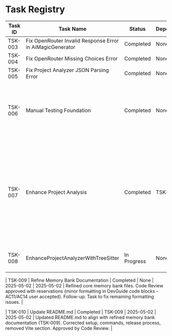# Task Registry

| Task ID | Task Name                                                 | Status      | Dependencies | Start Date | Completion Date | Notes/Follow-up                                                                                                                                                                                                                                       |
| ------- | --------------------------------------------------------- | ----------- | ------------ | ---------- | --------------- | ----------------------------------------------------------------------------------------------------------------------------------------------------------------------------------------------------------------------------------------------------- |
| TSK-003 | Fix OpenRouter Invalid Response Error in AiMagicGenerator | Completed   | None         | 2025-04-30 | 2025-04-30      |                                                                                                                                                                                                                                                       |
| TSK-004 | Fix OpenRouter Missing Choices Error                      | Completed   | None         | 2025-04-30 | 2025-04-30      |                                                                                                                                                                                                                                                       |
| TSK-005 | Fix Project Analyzer JSON Parsing Error                   | Completed   | None         |            |                 |                                                                                                                                                                                                                                                       |
| TSK-006 | Manual Testing Foundation                                 | Completed   | None         | 2025-05-02 | 2025-05-02      | Findings: ProjectContext lacks detailed internal structure. Follow-up: Enhance Project Analysis for more granular ProjectContext (New Task).                                                                                                          |
| TSK-007 | Enhance Project Analysis                                  | Completed   | TSK-006      | 2025-05-02 | 2025-05-02      | Completed with successful Code Review. Memory Bank Update Recommendation: Update DeveloperGuide.md's section on Project Analysis to reflect the enhanced ProjectContext structure (definedFunctions, definedClasses). Consider adding a JSON example. |
| TSK-008 | EnhanceProjectAnalyzerWithTreeSitter                      | In Progress | None         | 2025-05-02 | -               | Paused after Subtask 2 (Parser Service Core). Next: Subtask 3 (Querying Logic).                                                                                                                                                                       |

| TSK-009 | Refine Memory Bank Documentation | Completed | None | 2025-05-02 | 2025-05-02 | Refined core memory bank files. Code Review approved with reservations (minor formatting in DevGuide code blocks - AC11/AC14 user accepted). Follow-up: Task to fix remaining formatting issues. |

| TSK-010 | Update README.md | Completed | TSK-009 | 2025-05-02 | 2025-05-02 | Updated README.md to align with refined memory bank documentation (TSK-009). Corrected setup, commands, release process, removed Vite section. Approved by Code Review. |
